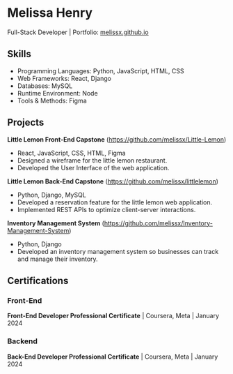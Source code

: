 # Melissa Henry
Full-Stack Developer | Portfolio: [melissx.github.io](https://melissx.github.io/portfolio/)

## Skills
- Programming Languages: Python, JavaScript, HTML, CSS 
- Web Frameworks: React, Django
- Databases: MySQL
- Runtime Environment: Node
- Tools & Methods: Figma

## Projects
**Little Lemon Front-End Capstone** (https://github.com/melissx/Little-Lemon)  
- React, JavaScript, CSS, HTML, Figma
- Designed a wireframe for the little lemon restaurant.
- Developed the User Interface of the web application.

**Little Lemon Back-End Capstone** (https://github.com/melissx/littlelemon)
- Python, Django, MySQL
- Developed a reservation feature for the little lemon web application.
- Implemented REST APIs to optimize client-server interactions.

**Inventory Management System** (https://github.com/melissx/Inventory-Management-System)
- Python, Django 
- Developed an inventory management system so businesses can track and manage their inventory.



## Certifications
### Front-End
**Front-End Developer Professional Certificate** | Coursera, Meta | January 2024
### Backend
**Back-End Developer Professional Certificate** | Coursera, Meta | January 2024
